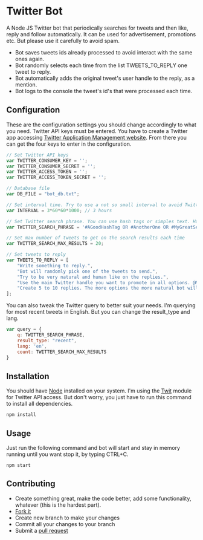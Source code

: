 # Twitter Bot

A Node JS Twitter bot that periodically searches for tweets and then like, reply and follow automatically.
It can be used for advertisement, promotions etc. But please use it carefully to avoid spam.

* Bot saves tweets ids already processed to avoid interact with the same ones again.
* Bot randomly selects each time from the list TWEETS_TO_REPLY one tweet to reply.
* Bot automatically adds the original tweet's user handle to the reply, as a mention.
* Bot logs to the console the tweet's id's that were processed each time.

## Configuration

These are the configuration settings you should change accordingly to what you need. Twitter API keys must be entered. You have to create a Twitter app accessing [Twitter Application Management website](https://apps.twitter.com/). From there you can get the four keys to enter in the configuration.

```javascript
// Set Twitter API keys
var TWITTER_CONSUMER_KEY = '';
var TWITTER_CONSUMER_SECRET = '';
var TWITTER_ACCESS_TOKEN = '';
var TWITTER_ACCESS_TOKEN_SECRET = '';

// Database file
var DB_FILE = "bot_db.txt";

// Set interval time. Try to use a not so small interval to avoid Twitter to lock your account.
var INTERVAL = 3*60*60*1000; // 3 hours

// Set Twitter search phrase. You can use hash tags or simples text. Hash tags works better. Separate with OR or AND.
var TWITTER_SEARCH_PHRASE = '#AGoodHashTag OR #AnotherOne OR #MyGreatSearch';

// Set max number of tweets to get on the search results each time
var TWITTER_SEARCH_MAX_RESULTS = 20;

// Set tweets to reply
var TWEETS_TO_REPLY = [
	"Write something to reply.",
	"Bot will randomly pick one of the tweets to send.",
	"Try to be very natural and human like on the replies.",
	"Use the main Twitter handle you want to promote in all options. @MyHandle",
	"Create 5 to 10 replies. The more options the more natural bot will look."
];
```

You can also tweak the Twitter query to better suit your needs. I'm querying for most recent tweets in English. But you can change the result_type and lang.

```javascript
var query = {
    q: TWITTER_SEARCH_PHRASE,
    result_type: "recent",
    lang: 'en',
    count: TWITTER_SEARCH_MAX_RESULTS
}
```

## Installation

You should have [Node](https://nodejs.org/en/) installed on your system.
I'm using the [Twit](https://github.com/ttezel/twit) module for Twitter API access.
But don't worry, you just have to run this command to install all dependencies.

```
npm install
```

## Usage

Just run the following command and bot will start and stay in memory running until you want stop it, by typing CTRL+C.

```
npm start
```

## Contributing

* Create something great, make the code better, add some functionality,
  whatever (this is the hardest part).
* [Fork it](http://help.github.com/forking/)
* Create new branch to make your changes
* Commit all your changes to your branch
* Submit a [pull request](http://help.github.com/pull-requests/)
